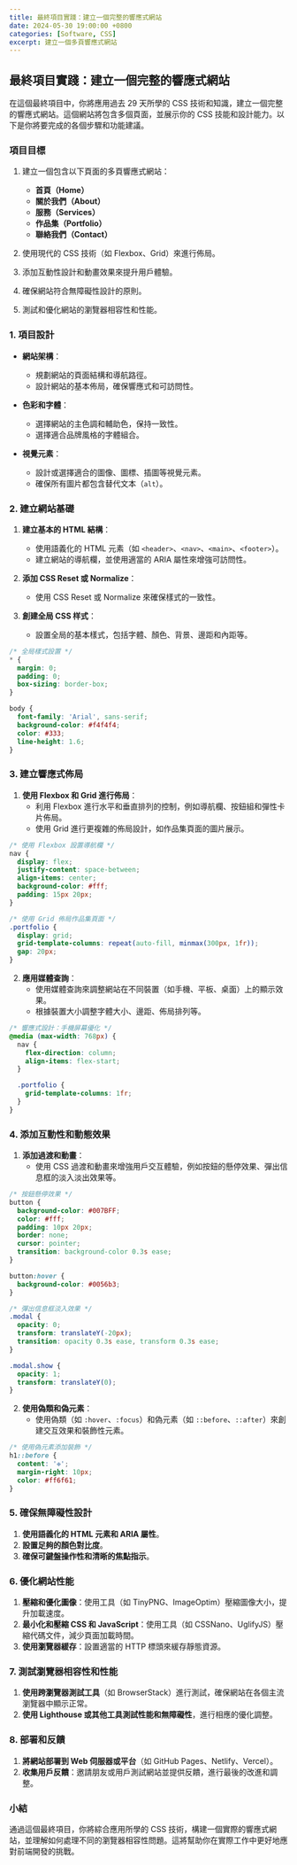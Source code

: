 ```yaml
---
title: 最終項目實踐：建立一個完整的響應式網站
date: 2024-05-30 19:00:00 +0800
categories: [Software, CSS]
excerpt: 建立一個多頁響應式網站
---
```


## 最終項目實踐：建立一個完整的響應式網站

在這個最終項目中，你將應用過去 29 天所學的 CSS 技術和知識，建立一個完整的響應式網站。這個網站將包含多個頁面，並展示你的 CSS 技能和設計能力。以下是你將要完成的各個步驟和功能建議。

### 項目目標

1. 建立一個包含以下頁面的多頁響應式網站：
   - **首頁（Home）**
   - **關於我們（About）**
   - **服務（Services）**
   - **作品集（Portfolio）**
   - **聯絡我們（Contact）**

2. 使用現代的 CSS 技術（如 Flexbox、Grid）來進行佈局。
3. 添加互動性設計和動畫效果來提升用戶體驗。
4. 確保網站符合無障礙性設計的原則。
5. 測試和優化網站的瀏覽器相容性和性能。

### 1. 項目設計

- **網站架構**：
  - 規劃網站的頁面結構和導航路徑。
  - 設計網站的基本佈局，確保響應式和可訪問性。
  
- **色彩和字體**：
  - 選擇網站的主色調和輔助色，保持一致性。
  - 選擇適合品牌風格的字體組合。

- **視覺元素**：
  - 設計或選擇適合的圖像、圖標、插圖等視覺元素。
  - 確保所有圖片都包含替代文本（`alt`）。

### 2. 建立網站基礎

1. **建立基本的 HTML 結構**：
   - 使用語義化的 HTML 元素（如 `<header>`、`<nav>`、`<main>`、`<footer>`）。
   - 建立網站的導航欄，並使用適當的 ARIA 屬性來增強可訪問性。

2. **添加 CSS Reset 或 Normalize**：
   - 使用 CSS Reset 或 Normalize 來確保樣式的一致性。

3. **創建全局 CSS 样式**：
   - 設置全局的基本樣式，包括字體、顏色、背景、邊距和內距等。

```css
/* 全局樣式設置 */
* {
  margin: 0;
  padding: 0;
  box-sizing: border-box;
}

body {
  font-family: 'Arial', sans-serif;
  background-color: #f4f4f4;
  color: #333;
  line-height: 1.6;
}
```

### 3. 建立響應式佈局

1. **使用 Flexbox 和 Grid 進行佈局**：
   - 利用 Flexbox 進行水平和垂直排列的控制，例如導航欄、按鈕組和彈性卡片佈局。
   - 使用 Grid 進行更複雜的佈局設計，如作品集頁面的圖片展示。

```css
/* 使用 Flexbox 設置導航欄 */
nav {
  display: flex;
  justify-content: space-between;
  align-items: center;
  background-color: #fff;
  padding: 15px 20px;
}

/* 使用 Grid 佈局作品集頁面 */
.portfolio {
  display: grid;
  grid-template-columns: repeat(auto-fill, minmax(300px, 1fr));
  gap: 20px;
}
```

2. **應用媒體查詢**：
   - 使用媒體查詢來調整網站在不同裝置（如手機、平板、桌面）上的顯示效果。
   - 根據裝置大小調整字體大小、邊距、佈局排列等。

```css
/* 響應式設計：手機屏幕優化 */
@media (max-width: 768px) {
  nav {
    flex-direction: column;
    align-items: flex-start;
  }

  .portfolio {
    grid-template-columns: 1fr;
  }
}
```

### 4. 添加互動性和動態效果

1. **添加過渡和動畫**：
   - 使用 CSS 過渡和動畫來增強用戶交互體驗，例如按鈕的懸停效果、彈出信息框的淡入淡出效果等。

```css
/* 按鈕懸停效果 */
button {
  background-color: #007BFF;
  color: #fff;
  padding: 10px 20px;
  border: none;
  cursor: pointer;
  transition: background-color 0.3s ease;
}

button:hover {
  background-color: #0056b3;
}

/* 彈出信息框淡入效果 */
.modal {
  opacity: 0;
  transform: translateY(-20px);
  transition: opacity 0.3s ease, transform 0.3s ease;
}

.modal.show {
  opacity: 1;
  transform: translateY(0);
}
```

2. **使用偽類和偽元素**：
   - 使用偽類（如 `:hover`、`:focus`）和偽元素（如 `::before`、`::after`）來創建交互效果和裝飾性元素。

```css
/* 使用偽元素添加裝飾 */
h1::before {
  content: '❉';
  margin-right: 10px;
  color: #ff6f61;
}
```

### 5. 確保無障礙性設計

1. **使用語義化的 HTML 元素和 ARIA 屬性**。
2. **設置足夠的顏色對比度**。
3. **確保可鍵盤操作性和清晰的焦點指示**。

### 6. 優化網站性能

1. **壓縮和優化圖像**：使用工具（如 TinyPNG、ImageOptim）壓縮圖像大小，提升加載速度。
2. **最小化和壓縮 CSS 和 JavaScript**：使用工具（如 CSSNano、UglifyJS）壓縮代碼文件，減少頁面加載時間。
3. **使用瀏覽器緩存**：設置適當的 HTTP 標頭來緩存靜態資源。

### 7. 測試瀏覽器相容性和性能

1. **使用跨瀏覽器測試工具**（如 BrowserStack）進行測試，確保網站在各個主流瀏覽器中顯示正常。
2. **使用 Lighthouse 或其他工具測試性能和無障礙性**，進行相應的優化調整。

### 8. 部署和反饋

1. **將網站部署到 Web 伺服器或平台**（如 GitHub Pages、Netlify、Vercel）。
2. **收集用戶反饋**：邀請朋友或用戶測試網站並提供反饋，進行最後的改進和調整。

### 小結

通過這個最終項目，你將綜合應用所學的 CSS 技術，構建一個實際的響應式網站，並理解如何處理不同的瀏覽器相容性問題。這將幫助你在實際工作中更好地應對前端開發的挑戰。
